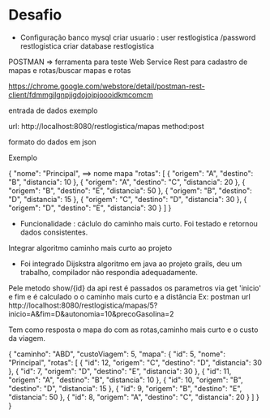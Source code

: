 Desafio
========

* Configuração banco mysql
 criar usuario : user restlogistica /password restlogistica
 criar database restlogistica

POSTMAN => ferramenta para teste Web Service Rest para cadastro de mapas e rotas/buscar mapas e rotas 

 https://chrome.google.com/webstore/detail/postman-rest-client/fdmmgilgnpjigdojojpjoooidkmcomcm

entrada de dados exemplo 

 url: http://localhost:8080/restlogistica/mapas method:post

 formato do dados em json

 Exemplo

 {
    "nome": "Principal", ==> nome mapa
    "rotas": [
        {
            "origem": "A",
            "destino": "B",
            "distancia": 10
        },
        {
            "origem": "A",
            "destino": "C",
            "distancia": 20
        },
        {
            "origem": "B",
            "destino": "E",
            "distancia": 50
        },
		{
            "origem": "B",
            "destino": "D",
            "distancia": 15
        },
        {
            "origem": "C",
            "destino": "D",
            "distancia": 30
        },
        {
            "origem": "D",
            "destino": "E",
            "distancia": 30
        }
    ]
}

* Funcionalidade :  cáclulo do caminho mais curto.
Foi testado e retornou dados consistentes.

Integrar algoritmo caminho mais curto ao projeto

* Foi integrado Dijskstra algoritmo em java ao projeto grails, deu um trabalho, compilador não respondia adequadamente.

Pele metodo show/{id} da api rest é passados os parametros via get 'inicio' e fim e é calculado o  o caminho mais curto e a distância
Ex: postman url
   http://localhost:8080/restlogistica/mapas/5?inicio=A&fim=D&autonomia=10&precoGasolina=2

Tem como resposta o mapa do com as rotas,caminho mais curto e o custo da viagem.

{
    "caminho": "ABD",
    "custoViagem": 5,
    "mapa": {
        "id": 5,
        "nome": "Principal",
        "rotas": [
            {
                "id": 12,
                "origem": "C",
                "destino": "D",
                "distancia": 30
            },
            {
                "id": 7,
                "origem": "D",
                "destino": "E",
                "distancia": 30
            },
            {
                "id": 11,
                "origem": "A",
                "destino": "B",
                "distancia": 10
            },
            {
                "id": 10,
                "origem": "B",
                "destino": "D",
                "distancia": 15
            },
            {
                "id": 9,
                "origem": "B",
                "destino": "E",
                "distancia": 50
            },
            {
                "id": 8,
                "origem": "A",
                "destino": "C",
                "distancia": 20
            }
        ]
    }
}


